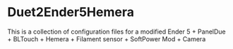 # Duet2Ender5Hemera
This is a collection of configuration files for a modified Ender 5 + PanelDue + BLTouch + Hemera + Filament sensor + SoftPower Mod + Camera
